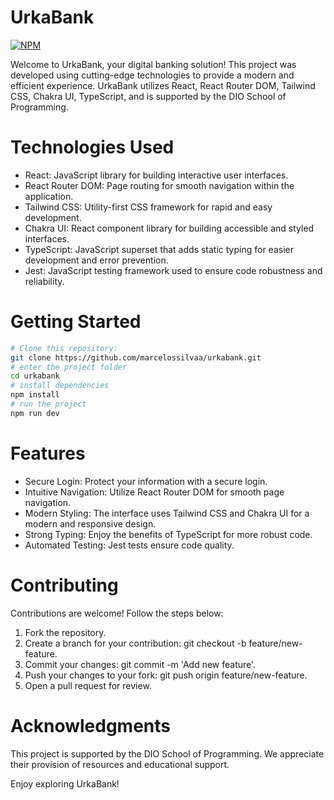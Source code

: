 # UrkaBank
[![NPM](https://img.shields.io/npm/l/react)](https://github.com/marcelossilvaa/LICENCE/blob/main/LICENSE) 

Welcome to UrkaBank, your digital banking solution! This project was developed using cutting-edge technologies to provide a modern and efficient experience. UrkaBank utilizes React, React Router DOM, Tailwind CSS, Chakra UI, TypeScript, and is supported by the DIO School of Programming.

# Technologies Used

- React: JavaScript library for building interactive user interfaces.
- React Router DOM: Page routing for smooth navigation within the application.
- Tailwind CSS: Utility-first CSS framework for rapid and easy development.
- Chakra UI: React component library for building accessible and styled interfaces.
- TypeScript: JavaScript superset that adds static typing for easier development and error prevention.
- Jest: JavaScript testing framework used to ensure code robustness and reliability.

# Getting Started

```bash
# Clone this repository:
git clone https://github.com/marcelossilvaa/urkabank.git
# enter the project folder
cd urkabank
# install dependencies
npm install
# run the project
npm run dev
```

# Features

- Secure Login: Protect your information with a secure login.
- Intuitive Navigation: Utilize React Router DOM for smooth page navigation.
- Modern Styling: The interface uses Tailwind CSS and Chakra UI for a modern and responsive design.
- Strong Typing: Enjoy the benefits of TypeScript for more robust code.
- Automated Testing: Jest tests ensure code quality.

# Contributing

Contributions are welcome! Follow the steps below:

1. Fork the repository.
2. Create a branch for your contribution: git checkout -b feature/new-feature.
3. Commit your changes: git commit -m 'Add new feature'.
4. Push your changes to your fork: git push origin feature/new-feature.
5. Open a pull request for review.

# Acknowledgments

This project is supported by the DIO School of Programming. We appreciate their provision of resources and educational support.

Enjoy exploring UrkaBank!

